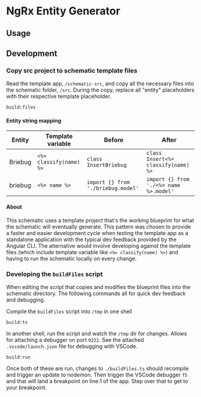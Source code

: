 # NgRx Entity Generator

## Usage

## Development

### Copy src project to schematic template files

Read the template app, `/schematic-src`, and copy all the necessary files into the schematic folder, `/src`. During the copy, replace all "entity" placeholders with their respective template placeholder.

```shell
build:files
```

#### Entity string mapping

| Entity | Template variable | Before | After |
| ------ | ----------------- |--|--|
|Briebug|`<%= classify(name) %>` |`class InsertBriebug`|`class Insert<%= classify(name) %>` |
|briebug|`<%= name %>` |`import {} from './briebug.model'`|`import {} from './<%= name %>.model'`|

#### About

This schematic uses a template project that's the working blueprint for what the schematic will eventually generate. This pattern was chosen to provide a faster and easier development cycle when testing the template app as a standalone application with the typical dev feedback provided by the Angular CLI. The alternative would involve developing against the template files (which include template variable like `<%= classify(name) %>`) and having to run the schematic locally on every change.

### Developing the `buildFiles` script

When editing the script that copies and modifies the blueprint files into the schematic directory. The following commands all for quick dev feedback and debugging.

Compile the `buildFiles` script into `/tmp` in one shell

```shell
build:ts
```

In another shell, run the script and watch the `/tmp` dir for changes. Allows for attaching a debugger on port `9222`. See the attached `.vscode/launch.json` file for debugging with VSCode.

```shell
build:run
```

Once both of these are run, changes to `./buildFiles.ts` should recompile and trigger an update to nodemon. Then trigger the VSCode debugger `f5` and that will land a breakpoint on line:1 of the app. Step over that to get to your breakpoint.
